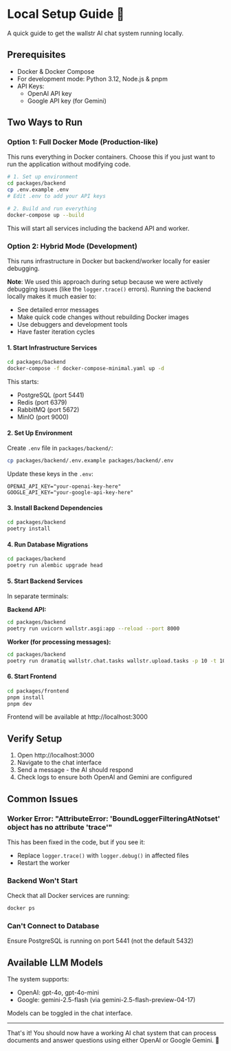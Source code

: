 # Local Setup Guide 🚀

A quick guide to get the wallstr AI chat system running locally.

## Prerequisites

- Docker & Docker Compose
- For development mode: Python 3.12, Node.js & pnpm
- API Keys:
  - OpenAI API key
  - Google API key (for Gemini)

## Two Ways to Run

### Option 1: Full Docker Mode (Production-like)

This runs everything in Docker containers. Choose this if you just want to run the application without modifying code.

```bash
# 1. Set up environment
cd packages/backend
cp .env.example .env
# Edit .env to add your API keys

# 2. Build and run everything
docker-compose up --build
```

This will start all services including the backend API and worker.

### Option 2: Hybrid Mode (Development)

This runs infrastructure in Docker but backend/worker locally for easier debugging. 

**Note**: We used this approach during setup because we were actively debugging issues (like the `logger.trace()` errors). Running the backend locally makes it much easier to:
- See detailed error messages
- Make quick code changes without rebuilding Docker images
- Use debuggers and development tools
- Have faster iteration cycles

#### 1. Start Infrastructure Services

```bash
cd packages/backend
docker-compose -f docker-compose-minimal.yaml up -d
```

This starts:
- PostgreSQL (port 5441)
- Redis (port 6379)
- RabbitMQ (port 5672)
- MinIO (port 9000)

#### 2. Set Up Environment

Create `.env` file in `packages/backend/`:

```bash
cp packages/backend/.env.example packages/backend/.env
```

Update these keys in the `.env`:
```
OPENAI_API_KEY="your-openai-key-here"
GOOGLE_API_KEY="your-google-api-key-here"
```

#### 3. Install Backend Dependencies

```bash
cd packages/backend
poetry install
```

#### 4. Run Database Migrations

```bash
cd packages/backend
poetry run alembic upgrade head
```

#### 5. Start Backend Services

In separate terminals:

**Backend API:**
```bash
cd packages/backend
poetry run uvicorn wallstr.asgi:app --reload --port 8000
```

**Worker (for processing messages):**
```bash
cd packages/backend
poetry run dramatiq wallstr.chat.tasks wallstr.upload.tasks -p 10 -t 10
```

#### 6. Start Frontend

```bash
cd packages/frontend
pnpm install
pnpm dev
```

Frontend will be available at http://localhost:3000

## Verify Setup

1. Open http://localhost:3000
2. Navigate to the chat interface
3. Send a message - the AI should respond
4. Check logs to ensure both OpenAI and Gemini are configured

## Common Issues

### Worker Error: "AttributeError: 'BoundLoggerFilteringAtNotset' object has no attribute 'trace'"

This has been fixed in the code, but if you see it:
- Replace `logger.trace()` with `logger.debug()` in affected files
- Restart the worker

### Backend Won't Start

Check that all Docker services are running:
```bash
docker ps
```

### Can't Connect to Database

Ensure PostgreSQL is running on port 5441 (not the default 5432)

## Available LLM Models

The system supports:
- OpenAI: gpt-4o, gpt-4o-mini
- Google: gemini-2.5-flash (via gemini-2.5-flash-preview-04-17)

Models can be toggled in the chat interface.

---

That's it! You should now have a working AI chat system that can process documents and answer questions using either OpenAI or Google Gemini. 🎉